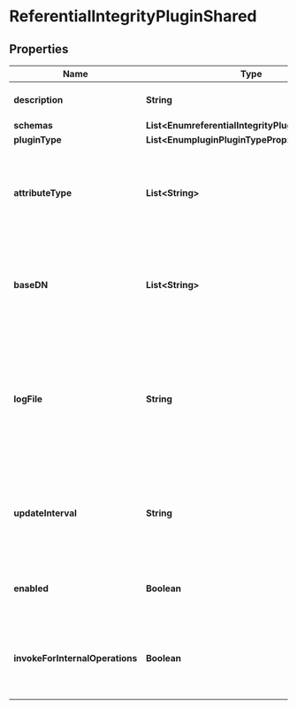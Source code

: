 

# ReferentialIntegrityPluginShared


## Properties

| Name | Type | Description | Notes |
|------------ | ------------- | ------------- | -------------|
|**description** | **String** | A description for this Plugin |  [optional] |
|**schemas** | **List&lt;EnumreferentialIntegrityPluginSchemaUrn&gt;** |  |  |
|**pluginType** | **List&lt;EnumpluginPluginTypeProp&gt;** |  |  [optional] |
|**attributeType** | **List&lt;String&gt;** | Specifies the attribute types for which referential integrity is to be maintained. |  |
|**baseDN** | **List&lt;String&gt;** | Specifies the base DN that limits the scope within which referential integrity is maintained. |  [optional] |
|**logFile** | **String** | Specifies the log file location where the update records are written when the plug-in is in background-mode processing. |  [optional] |
|**updateInterval** | **String** | Specifies the interval in seconds when referential integrity updates are made. |  [optional] |
|**enabled** | **Boolean** | Indicates whether the plug-in is enabled for use. |  |
|**invokeForInternalOperations** | **Boolean** | Indicates whether the plug-in should be invoked for internal operations. |  [optional] |



